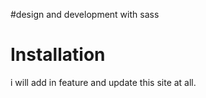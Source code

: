 #design and development with sass 

Installation
============
i will add in feature and update this site at all.